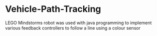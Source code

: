 # Vehicle-Path-Tracking
LEGO Mindstorms robot was used with java programming to implement various feedback controllers to follow a line using a colour sensor
